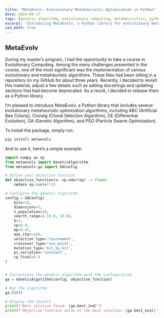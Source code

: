 ```yaml
---
title: "MetaEvolv: Evolutionary Metaheuristic Optimization in Python"
date: 2024-08-17
tags: [genetic algorithm, evolutionary computing, metaheuristics, python]
excerpt: "Introducing MetaEvolv, a Python library for evolutionary metaheuristic optimization algorithms."
use_math: true
---
```


## MetaEvolv

During my master’s program, I had the opportunity to take a course in Evolutionary Computing. Among the many challenges presented in the course, one of the most significant was the implementation of various evolutionary and metaheuristic algorithms. These files had been sitting in a repository on my GitHub for about three years. Recently, I decided to revisit this material, adjust a few details such as adding docstrings and updating sections that had become deprecated. As a result, I decided to release them as a Python library.

I’m pleased to introduce MetaEvolv, a Python library that includes several evolutionary metaheuristic optimization algorithms, including ABC (Artificial Bee Colony), Clonalg (Clonal Selection Algorithm), DE (Differential Evolution), GA (Genetic Algorithm), and PSO (Particle Swarm Optimization).

To install the package, simply run:

```bash
pip install metaevolv
```

And to use it, here’s a simple example:

```python
import numpy as np
from metaevolv import GeneticAlgorithm
from metaevolv.ga import GAConfig

# Define your objective function
def objective_function(x: np.ndarray) -> float:
    return np.sum(x**2)

# Configure the genetic algorithm
config = GAConfig(
    bits=10,
    dimensions=2,
    n_population=50,
    search_range=(-10.0, 10.0),
    k=3,
    cp=0.8,
    mp=0.01,
    max_iter=100,
    selection_type='tournament',
    crossover_type='one_point',
    mutation_type='bit_by_bit',
    pc_variation='constant',
    cp_final=0.9
)


# Instantiate the genetic algorithm with the configuration
ga = GeneticAlgorithm(config, objective_function)

# Run the algorithm
ga.fit()

# Display the results
print(f"Best solution found: {ga.best_ind}")
print(f"Objective function value at the best solution: {ga.best_eval}")
```